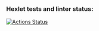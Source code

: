 ### Hexlet tests and linter status:
[![Actions Status](https://github.com/HKreoin/java-project-78/actions/workflows/hexlet-check.yml/badge.svg)](https://github.com/HKreoin/java-project-78/actions)